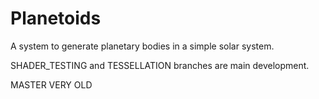 # Planetoids

A system to generate planetary bodies in a simple solar system.

SHADER_TESTING and TESSELLATION branches are main development.

MASTER VERY OLD
